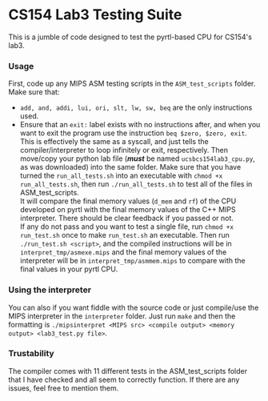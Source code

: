 # CS154 Lab3 Testing Suite
This is a jumble of code designed to test the pyrtl-based CPU for CS154's lab3.

### Usage
First, code up any MIPS ASM testing scripts in the `ASM_test_scripts` folder. Make sure that:
- `add, and, addi, lui, ori, slt, lw, sw, beq` are the only instructions used.
- Ensure that an `exit:` label exists with no instructions after, and when you want to exit the program use the instruction `beq $zero, $zero, exit`. This is effectively the same as a syscall, and just tells the compiler/interpreter to loop infinitely or exit, respectively.
Then move/copy your python lab file (___must___ be named `ucsbcs154lab3_cpu.py`, as was downloaded) into the same folder.
Make sure that you have turned the `run_all_tests.sh` into an executable with `chmod +x run_all_tests.sh`, then run `./run_all_tests.sh` to test all of the files in ASM_test_scripts. <br>
It will compare the final memory values (`d_mem` and `rf`) of the CPU developed on pyrtl with the final memory values of the C++ MIPS interpreter. There should be clear feedback if you passed or not. <br>
If any do not pass and you want to test a single file, run `chmod +x run_test.sh` once to make `run_test.sh` an executable.
Then run `./run_test.sh <script>`, and the compiled instructions will be in `interpret_tmp/asmexe.mips` and the final memory values of the interpreter will be in `interpret_tmp/asmmem.mips` to compare with the final values in your pyrtl CPU.

### Using the interpreter
You can also if you want fiddle with the source code or just compile/use the MIPS interpreter in the `interpreter` folder. Just run `make` and then the formatting is `./mipsinterpret <MIPS src> <compile output> <memory output> <lab3_test.py file>`.

### Trustability
The compiler comes with 11 different tests in the ASM_test_scripts folder that I have checked and all seem to correctly function. If there are any issues, feel free to mention them.
